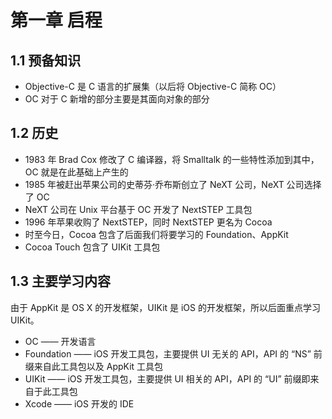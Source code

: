 # 第一章 启程

## 1.1 预备知识
* Objective-C 是 C 语言的扩展集（以后将 Objective-C 简称 OC）
* OC 对于 C 新增的部分主要是其面向对象的部分

## 1.2 历史
* 1983 年 Brad Cox 修改了 C 编译器，将 Smalltalk 的一些特性添加到其中，OC 就是在此基础上产生的
* 1985 年被赶出苹果公司的史蒂芬·乔布斯创立了 NeXT 公司，NeXT 公司选择了 OC
* NeXT 公司在 Unix 平台基于 OC 开发了 NextSTEP 工具包
* 1996 年苹果收购了 NextSTEP，同时 NextSTEP 更名为 Cocoa
* 时至今日，Cocoa 包含了后面我们将要学习的 Foundation、AppKit
* Cocoa Touch 包含了 UIKit 工具包

## 1.3 主要学习内容
由于 AppKit 是 OS X 的开发框架，UIKit 是 iOS 的开发框架，所以后面重点学习 UIKit。
* OC —— 开发语言
* Foundation —— iOS 开发工具包，主要提供 UI 无关的 API，API 的 “NS” 前缀来自此工具包以及 AppKit 工具包
* UIKit —— iOS 开发工具包，主要提供 UI 相关的 API，API 的 “UI” 前缀即来自于此工具包
* Xcode —— iOS 开发的 IDE